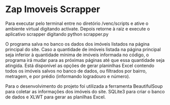 # Zap Imoveis Scrapper

Para executar pelo terminal entre no diretório /venc/scripts e ative o ambiente virtual digitando activate.
Depois retorne à raiz e execute o aplicativo scrapper digitando python scrapper.py

O programa salva no banco os dados dos imóveis listados na página principal do site. Caso a quantidade de imóveis listada na página principal seja inferior à quantidade mínima de imóveis informada no código, o programa irá mudar para as próximas páginas até que essa quantidade seja atingida.
Está disponível as opções de gerar planinlhas Excel contendo todos os imóveis salvos no banco de dados, ou filtrados por bairro, metragem, e por prédio (informando logradouro e número).

Para o desenvolvimento do projeto foi utilizada a ferramenta BeautifulSoup para coletar as informações dos imóveis do site. SQLite3 para criar o banco de dados e XLWT para gerar as planilhas Excel.
